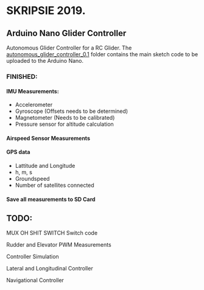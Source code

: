 
# SKRIPSIE 2019. 
## Arduino Nano Glider Controller
Autonomous Glider Controller for a RC Glider. The [autonomous_glider_controller_0.1](autonomous_glider_controller_0.1) folder contains the main sketch code to be uploaded to the Arduino Nano.

### FINISHED:
#### IMU Measurements:
- Accelerometer
- Gyroscope    (Offsets needs to be determined)
- Magnetometer (Needs to be calibrated)
- Pressure sensor for altitude calculation

#### Airspeed Sensor Measurements

#### GPS data
- Lattitude and Longitude
- h, m, s
- Groundspeed
- Number of satellites connected

#### Save all measurements to SD Card


## TODO:
MUX OH SHIT SWITCH Switch code

Rudder and Elevator PWM Measurements

Controller Simulation

Lateral and Longitudinal Controller 

Navigational Controller

